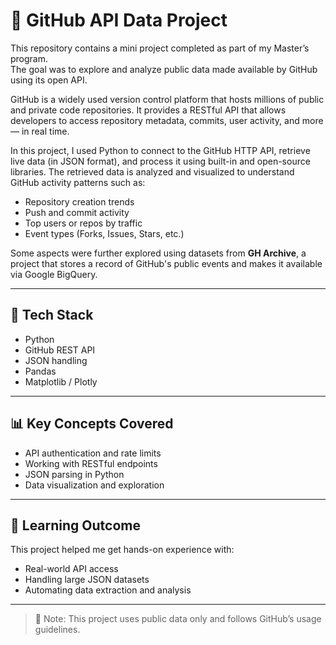 # 📁 GitHub API Data Project

This repository contains a mini project completed as part of my Master’s program.  
The goal was to explore and analyze public data made available by GitHub using its open API.

GitHub is a widely used version control platform that hosts millions of public and private code repositories. It provides a RESTful API that allows developers to access repository metadata, commits, user activity, and more — in real time.

In this project, I used Python to connect to the GitHub HTTP API, retrieve live data (in JSON format), and process it using built-in and open-source libraries. The retrieved data is analyzed and visualized to understand GitHub activity patterns such as:

- Repository creation trends
- Push and commit activity
- Top users or repos by traffic
- Event types (Forks, Issues, Stars, etc.)

Some aspects were further explored using datasets from **GH Archive**, a project that stores a record of GitHub's public events and makes it available via Google BigQuery.

---

## 🔧 Tech Stack
- Python
- GitHub REST API
- JSON handling
- Pandas
- Matplotlib / Plotly

---

## 📊 Key Concepts Covered
- API authentication and rate limits
- Working with RESTful endpoints
- JSON parsing in Python
- Data visualization and exploration

---

## 🧠 Learning Outcome
This project helped me get hands-on experience with:
- Real-world API access
- Handling large JSON datasets
- Automating data extraction and analysis

---

> 📌 Note: This project uses public data only and follows GitHub’s usage guidelines.


